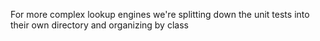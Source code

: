 For more complex lookup engines we're splitting down the unit tests into their
own directory and organizing by class